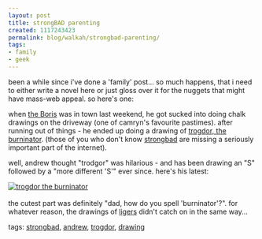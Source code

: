 ```yaml
---
layout: post
title: strongBAD parenting
created: 1117243423
permalink: blog/walkah/strongbad-parenting/
tags:
- family
- geek
---
```

<p>
been a while since i've done a 'family' post... so much happens, that i need to either write a novel here or just gloss over it for the nuggets that might have mass-web appeal. so here's one:
</p><p>
when <a href="http://www.bmannconsulting.com/">the Boris</a> was in town last weekend, he got sucked into doing chalk drawings on the driveway (one of camryn's favourite pastimes). after running out of things  - he ended up doing a drawing of <a href="http://www.homestarrunner.com/sbemail58.html">trogdor, the burninator</a>. (those of you who don't know <a href="http://www.homestarrunner.com/sbemail.html">strongbad</a> are missing a seriously important part of the internet).
</p><p>
well, andrew thought "trodgor" was hilarious - and has been drawing an "S" followed by a "more different 'S'" ever since. here's his latest:
</p><p>
<a href="http://flickr.com/photos/walkah/16006791/" title="trogdor on flickr"><img src="http://photos10.flickr.com/16006791_8a6c566e57_m.jpg" alt="trogdor the burninator" /></a>
<br />
<br />the cutest part was definitely "dad, how do you spell 'burninator'?". for whatever reason, the drawings of <a href="http://en.wikipedia.org/wiki/Liger">ligers</a> didn't catch on in the same way...
</p><!-- technorati tags start --><p class="technorati">tags: <a href="http://technorati.com/tag/strongbad" rel="tag">strongbad</a>, <a href="http://technorati.com/tag/andrew" rel="tag">andrew</a>, <a href="http://technorati.com/tag/trogdor" rel="tag">trogdor</a>, <a href="http://technorati.com/tag/drawing" rel="tag">drawing</a></p><!-- technorati tags end -->
